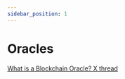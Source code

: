 ```yaml
---
sidebar_position: 1
---
```


# Oracles

[What is a Blockchain Oracle? X thread](https://twitter.com/FrancescoCiull4/status/1481895919121534979)
